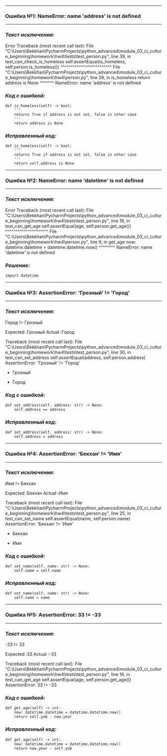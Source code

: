 
***

### Ошибка №1: NameError: name 'address' is not defined

***

### *Текст исключения:*
Error
Traceback (most recent call last):
  File "C:\Users\Bekkhan\PycharmProjects\python_advanced\module_03_ci_culture_beginning\homework\hw4\tests\test_person.py", line 39, in test_can_check_is_homeless
    self.assertEqual(is_homeless, self.person.is_homeless())
                                  ^^^^^^^^^^^^^^^^^^^^^^^^^
  File "C:\Users\Bekkhan\PycharmProjects\python_advanced\module_03_ci_culture_beginning\homework\hw4\person.py", line 28, in is_homeless
    return address is None
           ^^^^^^^
NameError: name 'address' is not defined

### *Код с ошибкой:*

    def is_homeless(self) -> bool:
        '''
        returns True if address is not set, false in other case
        '''
        return address is None

### *Исправленный код:*

    def is_homeless(self) -> bool:
        '''
        returns True if address is not set, false in other case
        '''
        return self.address is None

***

### Ошибка №2: NameError: name 'datetime' is not defined

***

### *Текст исключения:*

Error
Traceback (most recent call last):
  File "C:\Users\Bekkhan\PycharmProjects\python_advanced\module_03_ci_culture_beginning\homework\hw4\tests\test_person.py", line 16, in test_can_get_age
    self.assertEqual(age, self.person.get_age())
                          ^^^^^^^^^^^^^^^^^^^^^
  File "C:\Users\Bekkhan\PycharmProjects\python_advanced\module_03_ci_culture_beginning\homework\hw4\person.py", line 9, in get_age
    now: datetime.datetime = datetime.datetime.now()
                             ^^^^^^^^
NameError: name 'datetime' is not defined

### *Решение:*

	import datetime

***

### Ошибка №3: AssertionError: 'Грозный' != 'Город'

***

### *Текст исключения:*

Город != Грозный

Expected :Грозный
Actual   :Город
<Click to see difference>

Traceback (most recent call last):
  File "C:\Users\Bekkhan\PycharmProjects\python_advanced\module_03_ci_culture_beginning\homework\hw4\tests\test_person.py", line 30, in test_can_set_address
    self.assertEqual(address, self.person.address)
AssertionError: 'Грозный' != 'Город'
- Грозный
+ Город


### *Код с ошибкой:*

    def set_address(self, address: str) -> None:
        self.address == address

### *Исправленный код:*

    def set_address(self, address: str) -> None:
        self.address = address

***

### Ошибка №4: AssertionError: 'Бекхан' != 'Имя'

***

### *Текст исключения:*

Имя != Бекхан

Expected :Бекхан
Actual   :Имя
<Click to see difference>

Traceback (most recent call last):
  File "C:\Users\Bekkhan\PycharmProjects\python_advanced\module_03_ci_culture_beginning\homework\hw4\tests\test_person.py", line 25, in test_can_set_name
    self.assertEqual(name, self.person.name)
AssertionError: 'Бекхан' != 'Имя'
- Бекхан
+ Имя

### *Код с ошибкой:*

    def set_name(self, name: str) -> None:
        self.name = self.name

### *Исправленный код:*

    def set_name(self, name: str) -> None:
        self.name = name

***

### Ошибка №5: AssertionError: 33 != -33

***

### *Текст исключения:*

-33 != 33

Expected :33
Actual   :-33
<Click to see difference>

Traceback (most recent call last):
  File "C:\Users\Bekkhan\PycharmProjects\python_advanced\module_03_ci_culture_beginning\homework\hw4\tests\test_person.py", line 16, in test_can_get_age
    self.assertEqual(age, self.person.get_age())
AssertionError: 33 != -33

### *Код с ошибкой:*

    def get_age(self) -> int:
        now: datetime.datetime = datetime.datetime.now()
        return self.yob - now.year

### *Исправленный код:*

    def get_age(self) -> int:
        now: datetime.datetime = datetime.datetime.now()
        return now.year - self.yob



